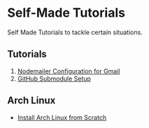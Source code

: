 # Self-Made Tutorials

Self Made Tutorials to tackle certain situations.

## Tutorials

1. [Nodemailer Configuration for Gmail](https://github.com/khaledCSE/selfMade-Tutorials/blob/main/nodemailer-gmail.md)
2. [GitHub Submodule Setup](https://github.com/khaledCSE/selfMade-Tutorials/blob/main/GitHub-Submodules.md)

## Arch Linux
* [Install Arch Linux from Scratch](https://github.com/khaledCSE/selfMade-Tutorials/blob/main/install-arch.md)
